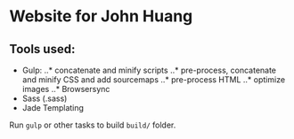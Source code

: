 # Website for John Huang

## Tools used:
- Gulp: 
..* concatenate and minify scripts
..* pre-process, concatenate and minify CSS and add sourcemaps
..* pre-process HTML
..* optimize images
..* Browsersync
- Sass (.sass)
- Jade Templating

Run `gulp` or other tasks to build `build/` folder.